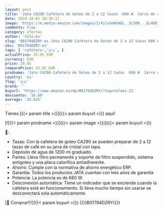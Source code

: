 ```yaml
---
layout: post
title: 'Jata CA290 Cafetera de Goteo de 2 a 12 tazas  680 W  Jarra de cristal con tapa  Sistema Antigoteo  Filtro permanente  Desconexión automática'
date: 2024-10-02 10:26:17
image: 'https://m.media-amazon.com/images/I/41lx5eWzHGL._SL500_._SL400_.jpg'
comments: true
category: ofertas
author: 'tole.es'
slug: 'B01794DZRY-es Jata CA290 Cafetera de Goteo de 2 a 12 tazas 680 W Jarra...'
sku: 'B01794DZRY-es'
tags: [ 'cafetera','🇪🇸', ]
actualPrice: 29.95 EUR
currency: EUR
price: 29.95
comparePrice: 35.95 EUR
prodname: 'Jata CA290 Cafetera de Goteo de 2 a 12 tazas  680 W  Jarra de cristal con tapa  Sistema Antigoteo  Filtro permanente  Desconexión automática'
country: 'es'
flag: '🇪🇸'
brand: ''
buyurl: 'https://www.amazon.es/dp/B01794DZRY/?tag=tolees-21'
descuento: '16.69'
average: '25.625'
---
```


Tienes [{{< param title >}}]({{< param buyurl >}}) aqui!

[![{{< param prodname >}}]({{< param image >}})]({{< param buyurl >}})

🔎:

- Tazas: Con la cafetera de goteo CA290 se pueden preparar de 2 a 12 tazas de café en su jarra de cristal con tapa.
- Depósito de agua de 1200 ml graduado.
- Partes: Lleva filtro permanente y soporte de filtro suspendido, sistema antigoteo y una placa calorífica antiadherente.
- Ahorro: Cumple con la normativa de ahorro energético ERP.
- Garantía: Todos los productos JATA cuentan con tres años de garantía
- Potencia: La potencia es de 680 W.
- Desconexión automática: Tiene un indicador que se enciende cuando la cafetera está en funcionamiento. Si lleva mucho tiempo sin usarse se desconectará sola automáticamente.

[🛒 Comprar!!!]({{< param buyurl >}})
{{<world>}}B01794DZRY{{</world>}}
